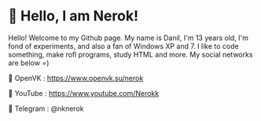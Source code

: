 # 👋 Hello, I am Nerok!
Hello! Welcome to my Github page. My name is Danil, I'm 13 years old, I'm fond of experiments, and also a fan of Windows XP and 7. I like to code something, make rofl programs, study HTML and more. My social networks are below =)

🎨 OpenVK : https://www.openvk.su/nerok

🧰 YouTube : https://www.youtube.com/Nerokk

🔐 Telegram : @nknerok
